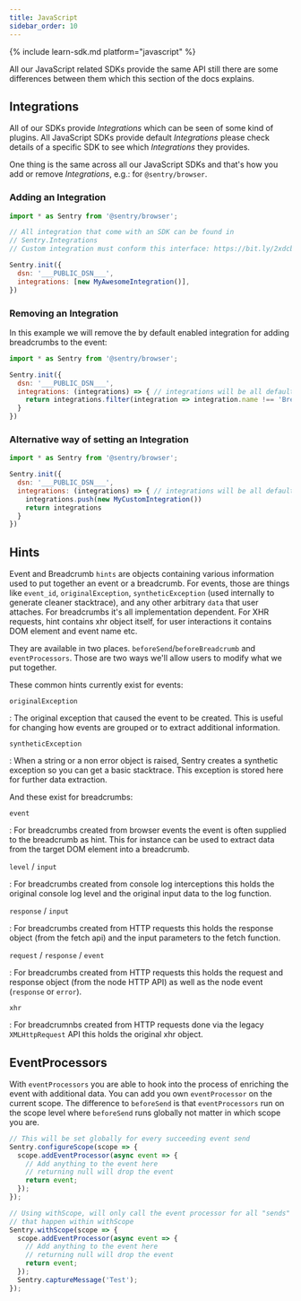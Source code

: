 ```yaml
---
title: JavaScript
sidebar_order: 10
---
```


{% include learn-sdk.md platform="javascript" %}

All our JavaScript related SDKs provide the same API still there are some differences between them
which this section of the docs explains.

## Integrations

All of our SDKs provide _Integrations_ which can be seen of some kind of plugins. All JavaScript SDKs provide default _Integrations_ please check  details of a specific SDK to see which _Integrations_ they provides.

One thing is the same across all our JavaScript SDKs and that's how you add or remove _Integrations_, e.g.: for `@sentry/browser`.

### Adding an Integration

```javascript
import * as Sentry from '@sentry/browser';

// All integration that come with an SDK can be found in 
// Sentry.Integrations
// Custom integration must conform this interface: https://bit.ly/2xdcbAR

Sentry.init({
  dsn: '___PUBLIC_DSN___',
  integrations: [new MyAwesomeIntegration()],
})
```

### Removing an Integration

In this example we will remove the by default enabled integration for adding breadcrumbs to the event:

```javascript
import * as Sentry from '@sentry/browser';

Sentry.init({
  dsn: '___PUBLIC_DSN___',
  integrations: (integrations) => { // integrations will be all default integrations
    return integrations.filter(integration => integration.name !== 'Breadcrumbs');
  }
})
```

### Alternative way of setting an Integration

```javascript
import * as Sentry from '@sentry/browser';

Sentry.init({
  dsn: '___PUBLIC_DSN___',
  integrations: (integrations) => { // integrations will be all default integrations
    integrations.push(new MyCustomIntegration())
    return integrations
  }
})
```

## Hints

Event and Breadcrumb `hints` are objects containing various information used to put together an event or a breadcrumb. For events, those are things like `event_id`, `originalException`, `syntheticException` (used internally to generate cleaner stacktrace), and any other arbitrary `data` that user attaches. For breadcrumbs it's all implementation dependent. For XHR requests, hint contains xhr object itself, for user interactions it contains DOM element and event name etc.

They are available in two places. `beforeSend`/`beforeBreadcrumb` and `eventProcessors`. Those are two ways we'll allow users to modify what we put together.

These common hints currently exist for events:

`originalException`

: The original exception that caused the event to be created.  This is useful for changing how events
  are grouped or to extract additional information.

`syntheticException`

: When a string or a non error object is raised, Sentry creates a synthetic exception so you can get a
  basic stacktrace.  This exception is stored here for further data extraction.

And these exist for breadcrumbs:

`event`

: For breadcrumbs created from browser events the event is often supplied to the breadcrumb as hint.  This
  for instance can be used to extract data from the target DOM element into a breadcrumb.

`level` / `input`

: For breadcrumbs created from console log interceptions this holds the original console log level and the
  original input data to the log function.

`response` / `input`

: For breadcrumbs created from HTTP requests this holds the response object
  (from the fetch api) and the input parameters to the fetch function.

`request` / `response` / `event`

: For breadcrumbs created from HTTP requests this holds the request and response object
  (from the node HTTP API) as well as the node event (`response` or `error`).

`xhr`

: For breadcrumnbs created from HTTP requests done via the legacy `XMLHttpRequest` API this holds
  the original xhr object.

## EventProcessors

With `eventProcessors` you are able to hook into the process of enriching the event with additional data.
You can add you own `eventProcessor` on the current scope. The difference to `beforeSend` is that
`eventProcessors` run on the scope level where `beforeSend` runs globally not matter in which scope you are.

```javascript
// This will be set globally for every succeeding event send
Sentry.configureScope(scope => {
  scope.addEventProcessor(async event => {
    // Add anything to the event here
    // returning null will drop the event
    return event;
  });
});

// Using withScope, will only call the event processor for all "sends"
// that happen within withScope
Sentry.withScope(scope => {
  scope.addEventProcessor(async event => {
    // Add anything to the event here
    // returning null will drop the event
    return event;
  });
  Sentry.captureMessage('Test');
});
```

